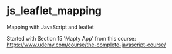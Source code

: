 # js_leaflet_mapping
Mapping with JavaScript and leaflet

Started with Section 15 'Mapty App' from this course: https://www.udemy.com/course/the-complete-javascript-course/


